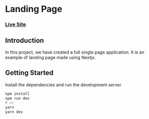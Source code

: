 # Landing Page

### [Live Site](https://nextjs-landingpage-kishan.netlify.app/)

## Introduction

In this project, we have created a full single page application. It is an example of landing page made using Nextjs.

## Getting Started

Install the dependencies and run the development server

```bash
npm install
npm run dev
# or
yarn
yarn dev
```
